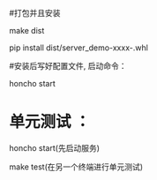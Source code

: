 
#打包并且安装


make dist

pip install dist/server_demo-xxxx-.whl


#安装后写好配置文件, 启动命令：


honcho start


# 单元测试 ：


honcho start(先启动服务)



make  test(在另一个终端进行单元测试)
